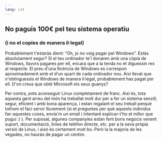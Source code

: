 ```yaml
---
lang: cat
---
```

 <?php 
require("../../base.php"); 
?>



<h2>No paguis 100€ pel teu sistema operatiu</h2>

<h3>(i no el copies de manera il·legal)</h3>

Probablement t'estaràs dient: “Oh, jo no vaig pagar pel Windows”. 
Estàs absolutament segur? Si el teu ordinador te'l donaren amb una còpia 
de Windows, llavors pagares per ell, encara que a la tenda no et 
diguessin res al respecte. El preu d'una llicència de Windows es 
correspon aproximadament amb el d'un quart de cada ordinador nou. Així 
llevat que n'obtinguessis el Windows de manera il·legal, probablement 
has pagat per ell. D'on creus que obté Microsoft els seus guanys?

Per contra, pots aconseguir Linux completament de franc. Així és, tota 
aquesta gent arreu del món ha treballat molt dur per a fer un sistema 
senzill, segur, eficient i amb bona aparença, i estan regalant el seu 
treball perquè tothom el faci servir lliurement (si et preguntes per què 
aquests individus fan aquestes coses, envia'm un email i intentaré 
explicar-t'ho el millor que pugui :) ). Per suposat, algunes companyies 
estan fent bons negocis venent suport, documentació, línies de telèfon 
directe, etc. per a la seva pròpia versió de Linux, i això és certament 
molt bo. Però la la majoria de les vegades, no hauràs de pagar un 
cèntim.




